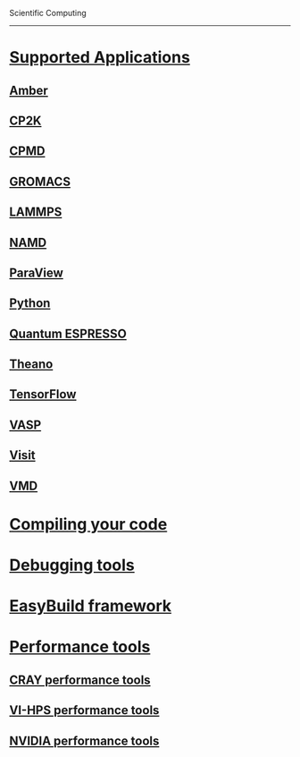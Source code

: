 Scientific Computing

---

<!-- use only links inside h1, h2, h3 and h4 -->

# [Supported Applications](https://eth-cscs.github.io/scientific_computing/supported_applications)
## [Amber](https://eth-cscs.github.io/scientific_computing/supported_applications/amber)
## [CP2K](https://eth-cscs.github.io/scientific_computing/supported_applications/cp2k)
## [CPMD](https://eth-cscs.github.io/scientific_computing/supported_applications/cpmd)
## [GROMACS](https://eth-cscs.github.io/scientific_computing/supported_applications/gromacs)
## [LAMMPS](https://eth-cscs.github.io/scientific_computing/supported_applications/lammps)
## [NAMD](https://eth-cscs.github.io/scientific_computing/supported_applications/namd)
## [ParaView](https://eth-cscs.github.io/scientific_computing/supported_applications/paraview)
## [Python](https://eth-cscs.github.io/scientific_computing/supported_applications/python)
## [Quantum ESPRESSO](https://eth-cscs.github.io/scientific_computing/supported_applications/quantumespresso)
## [Theano](https://eth-cscs.github.io/scientific_computing/supported_applications/theano)
## [TensorFlow](https://eth-cscs.github.io/scientific_computing/supported_applications/tensorflow)
## [VASP](https://eth-cscs.github.io/scientific_computing/supported_applications/vasp)
## [Visit](https://eth-cscs.github.io/scientific_computing/supported_applications/visit)
## [VMD](https://eth-cscs.github.io/scientific_computing/supported_applications/vmd)
# [Compiling your code](https://eth-cscs.github.io/scientific_computing/compiling_your_code)
# [Debugging tools](https://eth-cscs.github.io/scientific_computing/debugging_tools)
# [EasyBuild framework](https://eth-cscs.github.io/scientific_computing/easybuild_framework)
# [Performance tools](https://eth-cscs.github.io/scientific_computing/performance_tools)
## [CRAY performance tools](https://eth-cscs.github.io/scientific_computing/performance_tools/craypat/)
## [VI-HPS performance tools](https://eth-cscs.github.io/scientific_computing/performance_tools/vihps/)
## [NVIDIA performance tools](https://eth-cscs.github.io/scientific_computing/performance_tools/nvidia/)
